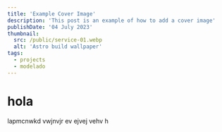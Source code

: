 ```yaml
---
title: 'Example Cover Image'
description: 'This post is an example of how to add a cover image'
publishDate: '04 July 2023'
thumbnail:
  src: /public/service-01.webp
  alt: 'Astro build wallpaper'
tags:
  - projects
  - modelado
---
```


# hola

lapmcnwkd vwjnvjr ev ejvej vehv h
